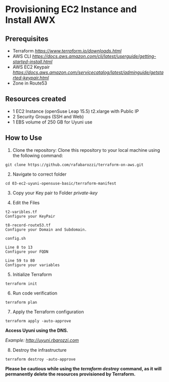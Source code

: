 # Provisioning EC2 Instance and Install AWX

## Prerequisites

- Terraform *https://www.terraform.io/downloads.html*
- AWS CLI *https://docs.aws.amazon.com/cli/latest/userguide/getting-started-install.html*
- AWS EC2 Keypair *https://docs.aws.amazon.com/servicecatalog/latest/adminguide/getstarted-keypair.html*
- Zone in Route53

## Resources created

- 1 EC2 Instance (openSuse Leap 15.5) t2.xlarge with Public IP
- 2 Security Groups (SSH and Web)
- 1 EBS volume of 250 GB for Uyuni use

## How to Use

1. Clone the repository: Clone this repository to your local machine using the following command:

```
git clone https://github.com/rafabarozzi/terraform-on-aws.git
```

2. Navigate to correct folder

```
cd 03-ec2-uyuni-opensuse-basic/terraform-manifest
```

3. Copy your Key pair to Folder *private-key*

4. Edit the Files

```
t2-varibles.tf
Configure your KeyPair

t8-record-route53.tf
Configure your Domain and Subdomain.

config.sh

Line 8 to 13 
Configure your FQDN

Line 59 to 80
Configure your variables

```

5. Initialize Terraform

```
terraform init
```

6. Run code verification

```
terraform plan
```

7. Apply the Terraform configuration

```
terraform apply -auto-approve
```

**Access Uyuni using the DNS.**

*Example: http://uyuni.rbarozzi.com*


8. Destroy the infrastructure

```
terraform destroy -auto-approve
```

**Please be cautious while using the *terraform destroy* command, as it will permanently delete the resources provisioned by Terraform.**
